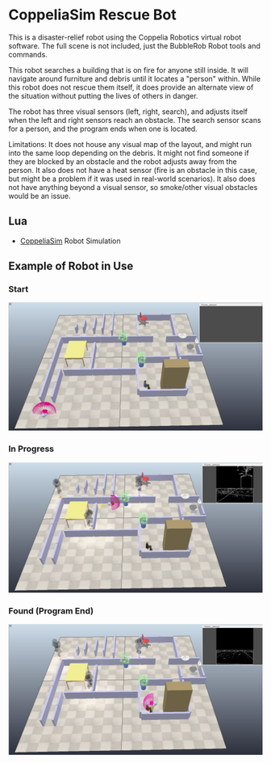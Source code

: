 # CoppeliaSim Rescue Bot

This is a disaster-relief robot using the Coppelia Robotics virtual robot software.  The full scene is not included, just the BubbleRob Robot tools and commands.

This robot searches a building that is on fire for anyone still inside.  It will navigate around furniture and debris until it locates a "person" within.  While this robot does not rescue them itself, it does provide an alternate view of the situation without putting the lives of others in danger.  

The robot has three visual sensors (left, right, search), and adjusts itself when the left and right sensors reach an obstacle.  The search sensor scans for a person, and the program ends when one is located.  

Limitations: It does not house any visual map of the layout, and might run into the same loop depending on the debris.  It might not find someone if they are blocked by an obstacle and the robot adjusts away from the person.  It also does not have a heat sensor (fire is an obstacle in this case, but might be a problem if it was used in real-world scenarios).  It also does not have anything beyond a visual sensor, so smoke/other visual obstacles would be an issue.


## Lua
- [CoppeliaSim](https://www.coppeliarobotics.com/) Robot Simulation


## Example of Robot in Use

### Start
![Start Image](/Sample%20Images/Start.jpg)

### In Progress
![In Progress Image](/Sample%20Images/InProgress.jpg)

### Found (Program End)
![Found Image](/Sample%20Images/Found.jpg)
